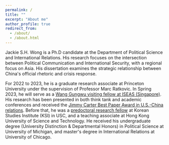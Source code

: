 ```yaml
---
permalink: /
title: ""
excerpt: "About me"
author_profile: true
redirect_from: 
  - /about/
  - /about.html
---
```


Jackie S.H. Wong is a Ph.D candidate at the Department of Political Science and International Relations. His research focuses on the intersection between Political Communication and International Security, with a regional focus on Asia. His dissertation examines the strategic relationship between China's official rhetoric and crisis response. 

For 2022 to 2023, he is a graduate research associate at Princeton University under the supervision of Professor Marc Ratkovic. In Spring 2023, he will serve as a [Wang Gungwu visiting fellow at ISEAS (Singapore)](https://www.iseas.edu.sg/about-us/opportunities-about-us/fellowships/wang-gungwu-visiting-fellows-programme/). His research has been presented in both think tank and academic conferences and received the [Jimmy Carter Best Paper Award in U.S.-China relations](https://uscnpm.org/2022/10/11/announcing-the-winners-2022-young-scholars-forum-on-us-china-relations/). Before that, he was a [predoctoral research fellow](https://dornsife.usc.edu/ksi/us-asia-grand-predoctoral-fellowship/) at Korean Studies Institute (KSI) in USC, and a teaching associate at Hong Kong University of Science and Technology. He received his undergraduate degree (University Distinction & Departmental Honors) in Political Science at University of Michigan, and master's degree in International Relations at University of Chicago.
